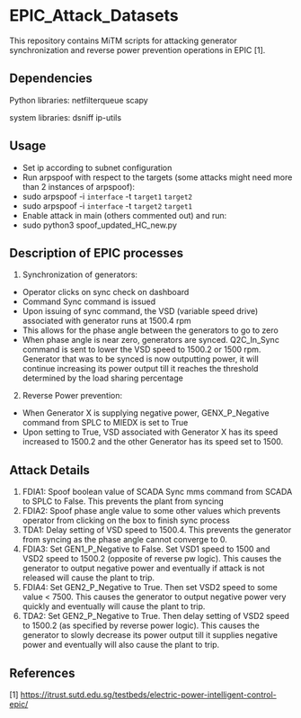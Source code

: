 # EPIC_Attack_Datasets
This repository contains MiTM scripts for attacking generator synchronization and reverse power prevention operations in EPIC [1]. 

## Dependencies
Python libraries:
netfilterqueue
scapy

system libraries:
dsniff
ip-utils

## Usage

- Set ip according to subnet configuration
- Run arpspoof with respect to the targets (some attacks might need more than 2 instances of arpspoof):
- sudo arpspoof -i `interface` -t `target1` `target2`
- sudo arpspoof -i `interface` -t `target2` `target1`
- Enable attack in main (others commented out) and run:
- sudo python3 spoof_updated_HC_new.py

## Description of EPIC processes
1) Synchronization of generators:
- Operator clicks on sync check on dashboard
- Command Sync command is issued
- Upon issuing of sync command, the VSD (variable speed drive) associated with generator runs at 1500.4 rpm
- This allows for the phase angle between the generators to go to zero
- When phase angle is near zero, generators are synced. Q2C_In_Sync command is sent to lower the VSD speed to 1500.2 or 1500 rpm. Generator that was to be synced is now outputting power, it will continue increasing its power output till it reaches the threshold determined by the load sharing percentage

2) Reverse Power prevention:
- When Generator X is supplying negative power, GENX_P_Negative command from SPLC to MIEDX is set to True
- Upon setting to True, VSD associated with Generator X has its speed increased to 1500.2 and the other Generator has its speed set to 1500. 

## Attack Details

1) FDIA1: Spoof boolean value of SCADA Sync mms command from SCADA to SPLC to False. This prevents the plant from syncing
2) FDIA2: Spoof phase angle value to some other values which prevents operator from clicking on the box to finish sync process
3) TDA1: Delay setting of VSD speed to 1500.4. This prevents the generator from syncing as the phase angle cannot converge to 0. 
4) FDIA3: Set GEN1_P_Negative to False. Set VSD1 speed to 1500 and VSD2 speed to 1500.2 (opposite of reverse pw logic). This causes the generator to output negative power and eventually if attack is not released will cause the plant to trip. 
5) FDIA4: Set GEN2_P_Negative to True. Then set VSD2 speed to some value < 7500. This causes the generator to output negative power very quickly and eventually will cause the plant to trip. 
6) TDA2: Set GEN2_P_Negative to True. Then delay setting of VSD2 speed to 1500.2 (as specified by reverse power logic). This causes the generator to slowly decrease its power output till it supplies negative power and eventually will also cause the plant to trip. 

## References
[1] https://itrust.sutd.edu.sg/testbeds/electric-power-intelligent-control-epic/
